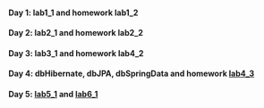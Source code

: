 <h4>Day 1: lab1_1 and homework lab1_2</h4>
<h4>Day 2: lab2_1 and homework lab2_2</h4>
<h4>Day 3: lab3_1 and homework lab4_2</h4>
<h4>Day 4: dbHibernate, dbJPA, dbSpringData and homework <a href="https://github.com/QequeLolle/SpringLabsSpecialist/commit/96dbd8dae243370696140c317b93d80ee89b8605">lab4_3</a></h4>
<h4>Day 5: <a href="https://github.com/QequeLolle/SpringLabsSpecialist/commit/84064a9db4501a1247ce827bbdcae3213b5cd8e6">lab5_1</a> and <a href="https://github.com/QequeLolle/SpringLabsSpecialist/commit/94430907c11fd92f3f49c125c70c0cd545ac843a">lab6_1</a></h4>
